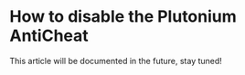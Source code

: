 # How to disable the Plutonium AntiCheat

This article will be documented in the future, stay tuned!